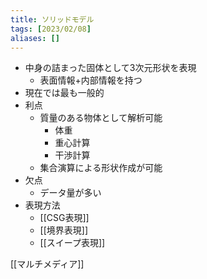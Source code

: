 ```yaml
---
title: ソリッドモデル
tags: [2023/02/08]
aliases: []
---
```


- 中身の詰まった固体として3次元形状を表現
	- 表面情報+内部情報を持つ
- 現在では最も一般的
- 利点
	- 質量のある物体として解析可能
		- 体重
		- 重心計算
		- 干渉計算
	- 集合演算による形状作成が可能
- 欠点
	- データ量が多い
- 表現方法
	- [[CSG表現]]
	- [[境界表現]]
	- [[スイープ表現]]

[[マルチメディア]]